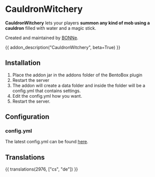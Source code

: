# CauldronWitchery

**CauldronWitchery** lets your players **summon any kind of mob using a cauldron** filled with water and a magic stick.

Created and maintained by [BONNe](https://github.com/BONNe).

{{ addon_description("CauldronWitchery", beta=True) }}

## Installation

1. Place the addon jar in the addons folder of the BentoBox plugin
2. Restart the server
3. The addon will create a data folder and inside the folder will be a config.yml that contains settings.
4. Edit the config.yml how you want.
5. Restart the server.

## Configuration

### config.yml

The latest config.yml can be found [here](https://github.com/BentoBoxWorld/CauldronWitchery/blob/develop/src/main/resources/config.yml).

## Translations

{{ translations(2976, ["cs", "de"]) }}
